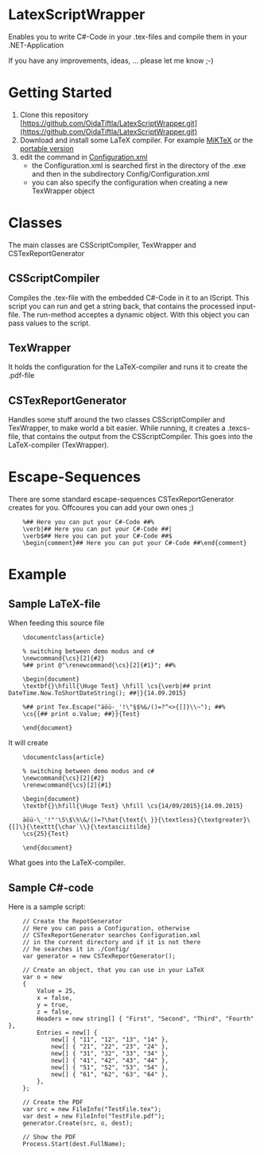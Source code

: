 # LatexScriptWrapper
Enables you to write C#-Code in your .tex-files and compile them in your .NET-Application

If you have any improvements, ideas, ... please let me know ;-)

# Getting Started
1. Clone this repository [https://github.com/OidaTiftla/LatexScriptWrapper.git](https://github.com/OidaTiftla/LatexScriptWrapper.git)
2. Download and install some LaTeX compiler. For example [MiKTeX](http://miktex.org/download) or the [portable version](http://miktex.org/portable)
3. edit the command in [Configuration.xml](https://github.com/OidaTiftla/LatexScriptWrapper/blob/master/LatexScriptWrapper/Config/Configuration.xml)
    * the Configuration.xml is searched first in the directory of the .exe and then in the subdirectory Config/Configuration.xml
    * you can also specify the configuration when creating a new TexWrapper object

# Classes
The main classes are CSScriptCompiler, TexWrapper and CSTexReportGenerator
## CSScriptCompiler
Compiles the .tex-file with the embedded C#-Code in it to an IScript. This script you can run and get a string back, that contains the processed input-file. The run-method acceptes a dynamic object. With this object you can pass values to the script.
## TexWrapper
It holds the configuration for the LaTeX-compiler and runs it to create the .pdf-file
## CSTexReportGenerator
Handles some stuff around the two classes CSScriptCompiler and TexWrapper, to make world a bit easier.
While running, it creates a .texcs-file, that contains the output from the CSScriptCompiler. This goes into the LaTeX-compiler (TexWrapper).

# Escape-Sequences
There are some standard escape-sequences CSTexReportGenerator creates for you. Offcoures you can add your own ones ;)

		%## Here you can put your C#-Code ##%
		\verb|## Here you can put your C#-Code ##|
		\verb$## Here you can put your C#-Code ##$
		\begin{comment}## Here you can put your C#-Code ##\end{comment}

# Example
## Sample LaTeX-file
When feeding this source file

		\documentclass{article}

		% switching between demo modus and c#
		\newcommand{\cs}[2]{#2}
		%## print @"\renewcommand{\cs}[2]{#1}"; ##%

		\begin{document}
		\textbf{}\hfill{\Huge Test} \hfill \cs{\verb|## print DateTime.Now.ToShortDateString(); ##|}{14.09.2015}

		%## print Tex.Escape("äöü-_'!\"§$%&/()=?^<>{[]}\\~"); ##%
		\cs{{## print o.Value; ##}}{Test}

		\end{document}

It will create

		\documentclass{article}

		% switching between demo modus and c#
		\newcommand{\cs}[2]{#2}
		\renewcommand{\cs}[2]{#1}

		\begin{document}
		\textbf{}\hfill{\Huge Test} \hfill \cs{14/09/2015}{14.09.2015}

		äöü-\_'!"'\S\$\%\&/()=?\hat{\text{\ }}{\textless}{\textgreater}\{[]\}{\texttt{\char`\\}{\textasciitilde}
		\cs{25}{Test}

		\end{document}

What goes into the LaTeX-compiler.

## Sample C#-code
Here is a sample script:

		// Create the RepotGenerator
		// Here you can pass a Configuration, otherwise
		// CSTexReportGenerator searches Configuration.xml
		// in the current directory and if it is not there
		// he searches it in ./Config/
		var generator = new CSTexReportGenerator();

		// Create an object, that you can use in your LaTeX
		var o = new
		{
			Value = 25,
			x = false,
			y = true,
			z = false,
			Headers = new string[] { "First", "Second", "Third", "Fourth" },
			Entries = new[] {
				new[] { "11", "12", "13", "14" },
				new[] { "21", "22", "23", "24" },
				new[] { "31", "32", "33", "34" },
				new[] { "41", "42", "43", "44" },
				new[] { "51", "52", "53", "54" },
				new[] { "61", "62", "63", "64" },
			},
		};

		// Create the PDF
		var src = new FileInfo("TestFile.tex");
		var dest = new FileInfo("TestFile.pdf");
		generator.Create(src, o, dest);

		// Show the PDF
		Process.Start(dest.FullName);
